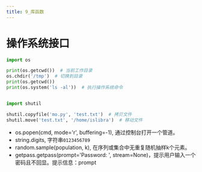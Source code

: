 ```yaml
---
title: 9_库函数
---
```


# 操作系统接口

```python
import os

print(os.getcwd())  # 当前工作目录
os.chdir('/tmp')  # 切换到目录
print(os.getcwd())
print(os.system('ls -al'))  # 执行操作系统命令


import shutil

shutil.copyfile('mo.py', 'test.txt')  # 拷贝文件
shutil.move('test.txt', '/home/islibra')  # 移动文件
```

- os.popen(cmd, mode='r', buffering=-1), 通过控制台打开一个管道。
- string.digits, 字符串`0123456789`
- random.sample(population, k), 在序列或集合中无重复随机抽样k个元素。
- getpass.getpass(prompt='Password: ', stream=None)，提示用户输入一个密码且不回显。提示信息：prompt

